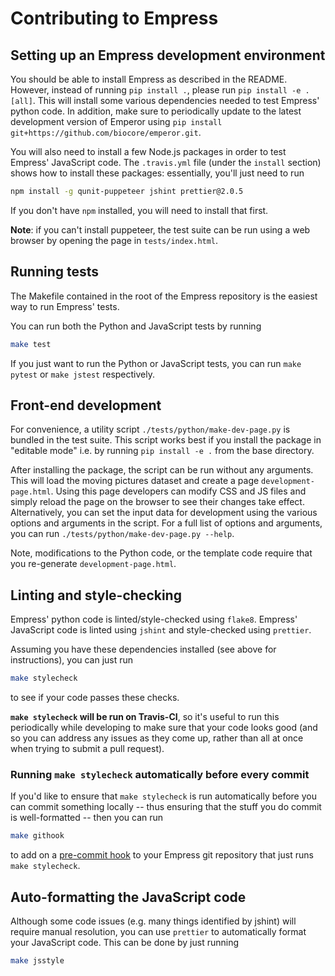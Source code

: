 # Contributing to Empress

## Setting up an Empress development environment

You should be able to install Empress as described in the README. However,
instead of running `pip install .`, please run `pip install -e .[all]`. This
will install some various dependencies needed to test Empress' python code. In
addition, make sure to periodically update to the latest development version of
Emperor using `pip install git+https://github.com/biocore/emperor.git`.

You will also need to install a few Node.js packages in order to test Empress'
JavaScript code. The `.travis.yml` file (under the `install` section) shows
how to install these packages: essentially, you'll just need to run

```bash
npm install -g qunit-puppeteer jshint prettier@2.0.5
```

If you don't have `npm` installed, you will need to install that first.

**Note**: if you can't install puppeteer, the test suite can be run using a
web browser by opening the page in `tests/index.html`.

## Running tests

The Makefile contained in the root of the Empress repository is the easiest way
to run Empress' tests.

You can run both the Python and JavaScript tests by running

```bash
make test
```

If you just want to run the Python or JavaScript tests, you can run
`make pytest` or `make jstest` respectively.

## Front-end development

For convenience, a utility script `./tests/python/make-dev-page.py` is bundled
in the test suite. This script works best if you install the package in
"editable mode" i.e. by running `pip install -e .` from the base directory.

After installing the package, the script can be run without any arguments. This
will load the moving pictures dataset and create a page
`development-page.html`. Using this page developers can modify CSS and JS files
and simply reload the page on the browser to see their changes take effect.
Alternatively, you can set the input data for development using the various
options and arguments in the script. For a full list of options and arguments,
you can run `./tests/python/make-dev-page.py --help`.

Note, modifications to the Python code, or the template code require that you
re-generate `development-page.html`.

## Linting and style-checking

Empress' python code is linted/style-checked using `flake8`.
Empress' JavaScript code is linted using `jshint` and style-checked using
`prettier`.

Assuming you have these dependencies installed (see above for instructions),
you can just run

```bash
make stylecheck
```

to see if your code passes these checks.

**`make stylecheck` will be run on Travis-CI**, so it's useful to run this
periodically while developing to make sure that your code looks good (and so
you can address any issues as they come up, rather than all at once when trying
to submit a pull request).

### Running `make stylecheck` automatically before every commit

If you'd like to ensure that `make stylecheck` is run automatically before you
can commit something locally -- thus ensuring that the stuff you do commit
is well-formatted -- then you can run

```bash
make githook
```

to add on a [pre-commit hook](https://githooks.com/) to your Empress git
repository that just runs `make stylecheck`.

## Auto-formatting the JavaScript code

Although some code issues (e.g. many things identified by jshint) will require
manual resolution, you can use `prettier` to automatically format your
JavaScript code. This can be done by just running

```bash
make jsstyle
```
